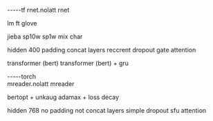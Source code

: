 -----tf 
rnet.nolatt 
rnet 

lm
ft 
glove 

jieba 
sp10w 
sp1w
mix 
char 

hidden 400
padding 
concat layers 
reccrent dropout 
gate attention 

transformer (bert)
transformer (bert) + gru

-----torch   
mreader.nolatt 
mreader

bertopt + unkaug 
adamax + loss decay 

hidden 768
no padding 
not concat layers
simple dropout 
sfu attention 
